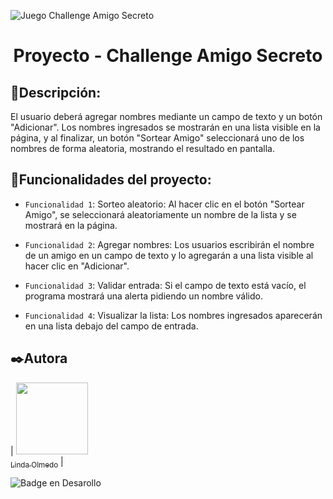 ![Juego Challenge Amigo Secreto](https://github.com/user-attachments/assets/0c6963c3-9938-4004-9314-a796c90136a3)

<h1 align="center"> Proyecto - Challenge Amigo Secreto </h1>

## :bookmark_tabs:Descripción:
El usuario deberá agregar nombres mediante un campo de texto y un botón "Adicionar". Los nombres ingresados se mostrarán en una lista visible en la página, y al finalizar, un botón "Sortear Amigo" seleccionará uno de los nombres de forma aleatoria, mostrando el resultado en pantalla.



## :hammer:Funcionalidades del proyecto:

- `Funcionalidad 1`: Sorteo aleatorio: Al hacer clic en el botón "Sortear Amigo", se seleccionará aleatoriamente un nombre de la lista y se mostrará en la página.

- `Funcionalidad 2`: Agregar nombres: Los usuarios escribirán el nombre de un amigo en un campo de texto y lo agregarán a una lista visible al hacer clic en "Adicionar".

- `Funcionalidad 3`: Validar entrada: Si el campo de texto está vacío, el programa mostrará una alerta pidiendo un nombre válido.

- `Funcionalidad 4`: Visualizar la lista: Los nombres ingresados aparecerán en una lista debajo del campo de entrada.



## :black_nib:Autora

| [<img src="(https://github.com/user-attachments/assets/23f9b74a-ce13-40b5-94fb-e2a3f8319b08)" 
     width=115><br><sub>Linda Olmedo</sub>](https://github.com/LindaOlmedo) |







 ![Badge en Desarollo](https://img.shields.io/badge/STATUS-EN%20DESAROLLO-green)
